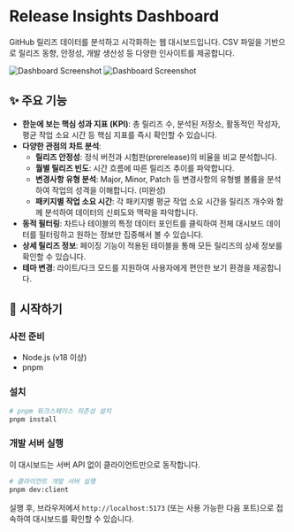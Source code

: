 # Release Insights Dashboard

GitHub 릴리즈 데이터를 분석하고 시각화하는 웹 대시보드입니다. CSV 파일을 기반으로 릴리즈 동향, 안정성, 개발 생산성 등 다양한 인사이트를 제공합니다.

![Dashboard Screenshot](image.png)
![Dashboard Screenshot](image.png)

## ✨ 주요 기능

- **한눈에 보는 핵심 성과 지표 (KPI)**: 총 릴리즈 수, 분석된 저장소, 활동적인 작성자, 평균 작업 소요 시간 등 핵심 지표를 즉시 확인할 수 있습니다.
- **다양한 관점의 차트 분석**:
    - **릴리즈 안정성**: 정식 버전과 시험판(prerelease)의 비율을 비교 분석합니다.
    - **월별 릴리즈 빈도**: 시간 흐름에 따른 릴리즈 추이를 파악합니다.
    - **변경사항 유형 분석**: Major, Minor, Patch 등 변경사항의 유형별 볼륨을 분석하여 작업의 성격을 이해합니다. (미완성)
    - **패키지별 작업 소요 시간**: 각 패키지별 평균 작업 소요 시간을 릴리즈 개수와 함께 분석하여 데이터의 신뢰도와 맥락을 파악합니다.
- **동적 필터링**: 차트나 테이블의 특정 데이터 포인트를 클릭하여 전체 대시보드 데이터를 필터링하고 원하는 정보만 집중해서 볼 수 있습니다.
- **상세 릴리즈 정보**: 페이징 기능이 적용된 테이블을 통해 모든 릴리즈의 상세 정보를 확인할 수 있습니다.
- **테마 변경**: 라이트/다크 모드를 지원하여 사용자에게 편안한 보기 환경을 제공합니다.

## 🚀 시작하기

### 사전 준비

- Node.js (v18 이상)
- pnpm

### 설치

```bash
# pnpm 워크스페이스 의존성 설치
pnpm install
```

### 개발 서버 실행

이 대시보드는 서버 API 없이 클라이언트만으로 동작합니다.

```bash
# 클라이언트 개발 서버 실행
pnpm dev:client
```

실행 후, 브라우저에서 `http://localhost:5173` (또는 사용 가능한 다음 포트)으로 접속하여 대시보드를 확인할 수 있습니다.
